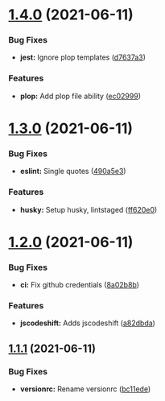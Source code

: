 # [1.4.0](https://github.com/ticklepoke/codemods/compare/v1.3.0...v1.4.0) (2021-06-11)


### Bug Fixes

* **jest:** Ignore plop templates ([d7637a3](https://github.com/ticklepoke/codemods/commit/d7637a301ca87b5b4acb6e8bf848fa145b22fc0f))


### Features

* **plop:** Add plop file ability ([ec02999](https://github.com/ticklepoke/codemods/commit/ec029998d6c386ff6a5e8b6954f7a8c11d4a298b))

# [1.3.0](https://github.com/ticklepoke/codemods/compare/v1.2.0...v1.3.0) (2021-06-11)


### Bug Fixes

* **eslint:** Single quotes ([490a5e3](https://github.com/ticklepoke/codemods/commit/490a5e34eafa9ee0fe9ba8ba22294e710ccedcdf))


### Features

* **husky:** Setup husky, lintstaged ([ff620e0](https://github.com/ticklepoke/codemods/commit/ff620e047b9bf0bedafd40d4f6cf25b149f8919a))

# [1.2.0](https://github.com/ticklepoke/codemods/compare/v1.1.1...v1.2.0) (2021-06-11)


### Bug Fixes

* **ci:** Fix github credentials ([8a02b8b](https://github.com/ticklepoke/codemods/commit/8a02b8bdc73659039dc518858235902ab81eedc6))


### Features

* **jscodeshift:** Adds jscodeshift ([a82dbda](https://github.com/ticklepoke/codemods/commit/a82dbda20413001a5ba85f1f92288f6acc17f050))

## [1.1.1](https://github.com/ticklepoke/codemods/compare/v1.1.0...v1.1.1) (2021-06-11)


### Bug Fixes

* **versionrc:** Rename versionrc ([bc11ede](https://github.com/ticklepoke/codemods/commit/bc11ede47b69b7fc3c8fa7f592b7ada575443894))
